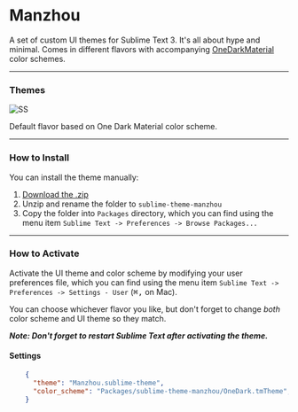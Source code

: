 # Manzhou

A set of custom UI themes for Sublime Text 3. It's all about hype and minimal. Comes in different flavors with accompanying [OneDarkMaterial](https://github.com/huszerldani/OneDarkMaterial) color schemes.

***

### Themes

![SS](https://cloud.githubusercontent.com/assets/443965/25741281/f38bc072-31c4-11e7-940d-8adfefae0493.png)

Default flavor based on One Dark Material color scheme.

***

### How to Install

You can install the theme manually:

1. [Download the .zip](https://github.com/manse/sublime-theme-manzhou/archive/master.zip)
2. Unzip and rename the folder to `sublime-theme-manzhou`
3. Copy the folder into `Packages` directory, which you can find using the menu item `Sublime Text -> Preferences -> Browse Packages...`

***

### How to Activate

Activate the UI theme and color scheme by modifying your user preferences file, which you can find using the menu item `Sublime Text -> Preferences -> Settings - User` (<kbd>⌘</kbd><kbd>,</kbd> on Mac).

You can choose whichever flavor you like, but don't forget to change *both* color scheme and UI theme so they match.

***Note: Don't forget to restart Sublime Text after activating the theme.***

#### Settings

```json
    {
      "theme": "Manzhou.sublime-theme",
      "color_scheme": "Packages/sublime-theme-manzhou/OneDark.tmTheme",
    }
```

